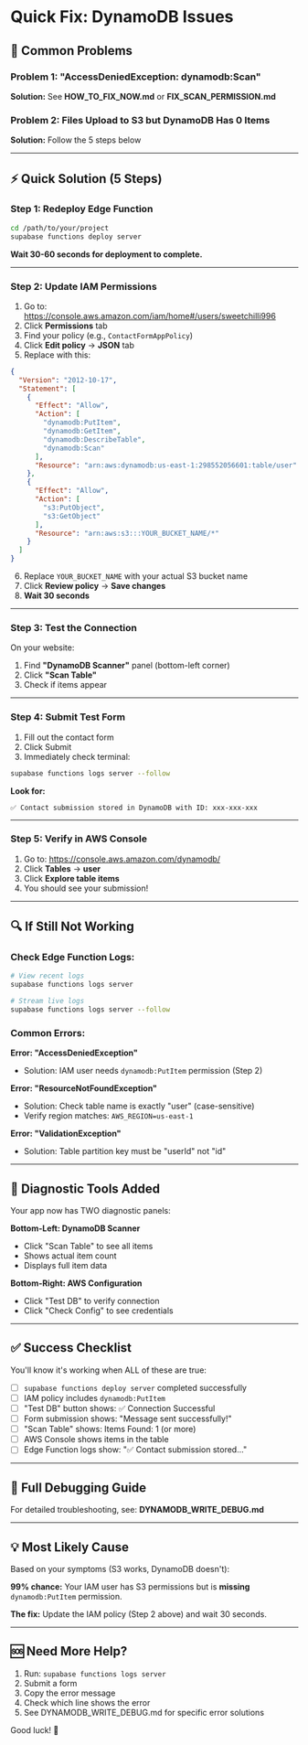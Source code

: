 # Quick Fix: DynamoDB Issues

## 🚨 Common Problems

### Problem 1: "AccessDeniedException: dynamodb:Scan"
**Solution:** See **HOW_TO_FIX_NOW.md** or **FIX_SCAN_PERMISSION.md**

### Problem 2: Files Upload to S3 but DynamoDB Has 0 Items
**Solution:** Follow the 5 steps below

---

## ⚡ Quick Solution (5 Steps)

### Step 1: Redeploy Edge Function
```bash
cd /path/to/your/project
supabase functions deploy server
```
**Wait 30-60 seconds for deployment to complete.**

---

### Step 2: Update IAM Permissions

1. Go to: https://console.aws.amazon.com/iam/home#/users/sweetchilli996
2. Click **Permissions** tab
3. Find your policy (e.g., `ContactFormAppPolicy`)
4. Click **Edit policy** → **JSON** tab
5. Replace with this:

```json
{
  "Version": "2012-10-17",
  "Statement": [
    {
      "Effect": "Allow",
      "Action": [
        "dynamodb:PutItem",
        "dynamodb:GetItem",
        "dynamodb:DescribeTable",
        "dynamodb:Scan"
      ],
      "Resource": "arn:aws:dynamodb:us-east-1:298552056601:table/user"
    },
    {
      "Effect": "Allow",
      "Action": [
        "s3:PutObject",
        "s3:GetObject"
      ],
      "Resource": "arn:aws:s3:::YOUR_BUCKET_NAME/*"
    }
  ]
}
```

6. Replace `YOUR_BUCKET_NAME` with your actual S3 bucket name
7. Click **Review policy** → **Save changes**
8. **Wait 30 seconds**

---

### Step 3: Test the Connection

On your website:
1. Find **"DynamoDB Scanner"** panel (bottom-left corner)
2. Click **"Scan Table"**
3. Check if items appear

---

### Step 4: Submit Test Form

1. Fill out the contact form
2. Click Submit
3. Immediately check terminal:

```bash
supabase functions logs server --follow
```

**Look for:**
```
✅ Contact submission stored in DynamoDB with ID: xxx-xxx-xxx
```

---

### Step 5: Verify in AWS Console

1. Go to: https://console.aws.amazon.com/dynamodb/
2. Click **Tables** → **user**
3. Click **Explore table items**
4. You should see your submission!

---

## 🔍 If Still Not Working

### Check Edge Function Logs:
```bash
# View recent logs
supabase functions logs server

# Stream live logs
supabase functions logs server --follow
```

### Common Errors:

**Error: "AccessDeniedException"**
- Solution: IAM user needs `dynamodb:PutItem` permission (Step 2)

**Error: "ResourceNotFoundException"**
- Solution: Check table name is exactly "user" (case-sensitive)
- Verify region matches: `AWS_REGION=us-east-1`

**Error: "ValidationException"**
- Solution: Table partition key must be "userId" not "id"

---

## 📍 Diagnostic Tools Added

Your app now has TWO diagnostic panels:

**Bottom-Left: DynamoDB Scanner**
- Click "Scan Table" to see all items
- Shows actual item count
- Displays full item data

**Bottom-Right: AWS Configuration**
- Click "Test DB" to verify connection
- Click "Check Config" to see credentials

---

## ✅ Success Checklist

You'll know it's working when ALL of these are true:

- [ ] `supabase functions deploy server` completed successfully
- [ ] IAM policy includes `dynamodb:PutItem`
- [ ] "Test DB" button shows: ✅ Connection Successful
- [ ] Form submission shows: "Message sent successfully!"
- [ ] "Scan Table" shows: Items Found: 1 (or more)
- [ ] AWS Console shows items in the table
- [ ] Edge Function logs show: "✅ Contact submission stored..."

---

## 📝 Full Debugging Guide

For detailed troubleshooting, see: **DYNAMODB_WRITE_DEBUG.md**

---

## 💡 Most Likely Cause

Based on your symptoms (S3 works, DynamoDB doesn't):

**99% chance:** Your IAM user has S3 permissions but is **missing** `dynamodb:PutItem` permission.

**The fix:** Update the IAM policy (Step 2 above) and wait 30 seconds.

---

## 🆘 Need More Help?

1. Run: `supabase functions logs server`
2. Submit a form
3. Copy the error message
4. Check which line shows the error
5. See DYNAMODB_WRITE_DEBUG.md for specific error solutions

Good luck! 🚀
